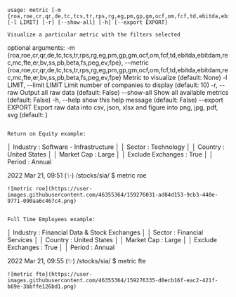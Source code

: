 ```text
usage: metric [-m {roa,roe,cr,qr,de,tc,tcs,tr,rps,rg,eg,pm,gp,gm,ocf,om,fcf,td,ebitda,ebitdam,rec,mc,fte,er,bv,ss,pb,beta,fs,peg,ev,fpe}] [-l LIMIT] [-r] [--show-all] [-h] [--export EXPORT]

Visualize a particular metric with the filters selected

```
optional arguments:
  -m {roa,roe,cr,qr,de,tc,tcs,tr,rps,rg,eg,pm,gp,gm,ocf,om,fcf,td,ebitda,ebitdam,rec,mc,fte,er,bv,ss,pb,beta,fs,peg,ev,fpe}, --metric {roa,roe,cr,qr,de,tc,tcs,tr,rps,rg,eg,pm,gp,gm,ocf,om,fcf,td,ebitda,ebitdam,rec,mc,fte,er,bv,ss,pb,beta,fs,peg,ev,fpe}
                        Metric to visualize (default: None)
  -l LIMIT, --limit LIMIT
                        Limit number of companies to display (default: 10)
  -r, --raw             Output all raw data (default: False)
  --show-all            Show all available metrics (default: False)
  -h, --help            show this help message (default: False)
  --export EXPORT       Export raw data into csv, json, xlsx and figure into png, jpg, pdf, svg (default: )
  ```

Return on Equity example:
```
│ Industry          : Software - Infrastructure                                                                                                                                                                                           │
│ Sector            : Technology                                                                                                                                                                                                          │
│ Country           : United States                                                                                                                                                                                                       │
│ Market Cap        : Large                                                                                                                                                                                                               │
│ Exclude Exchanges : True                                                                                                                                                                                                                │
│ Period            : Annual


2022 Mar 21, 09:51 (✨) /stocks/sia/ $ metric roe
```
![metric roe](https://user-images.githubusercontent.com/46355364/159276031-ad84d153-9cb3-440e-9771-090aa6c467c4.png)


Full Time Employees example:
```
│ Industry          : Financial Data & Stock Exchanges                                                                                                                                                                                    │
│ Sector            : Financial Services                                                                                                                                                                                                  │
│ Country           : United States                                                                                                                                                                                                       │
│ Market Cap        : Large                                                                                                                                                                                                               │
│ Exclude Exchanges : True                                                                                                                                                                                                                │
│ Period            : Annual

2022 Mar 21, 09:55 (✨) /stocks/sia/ $ metric fte
```
![metric fte](https://user-images.githubusercontent.com/46355364/159276335-d0ecb16f-eac2-421f-b69e-3bbffe126bd1.png)
